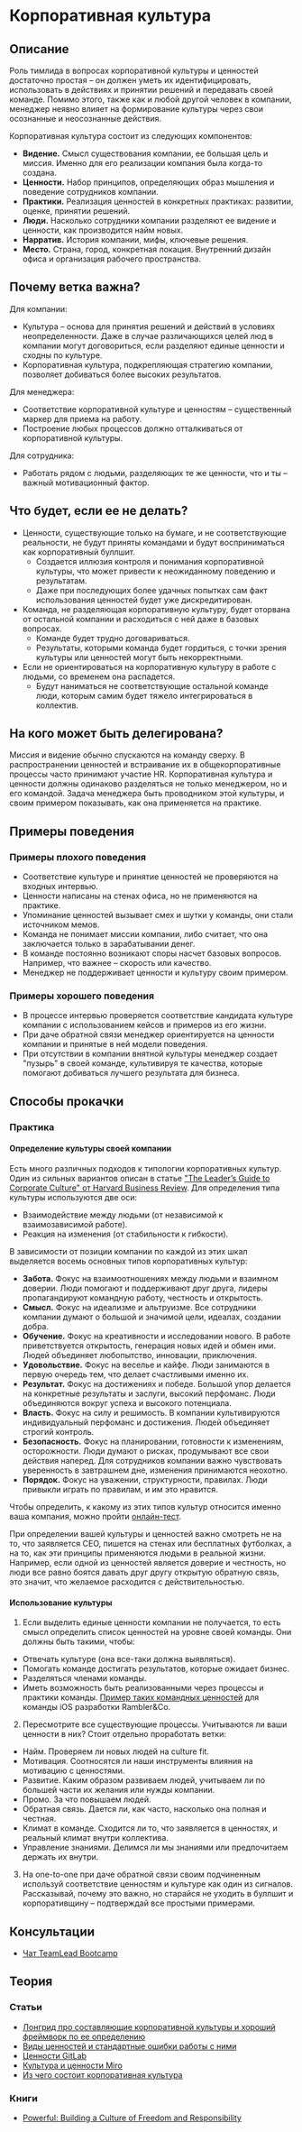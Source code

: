 # Корпоративная культура
## Описание
Роль тимлида в вопросах корпоративной культуры и ценностей достаточно простая – он должен уметь их идентифицировать, использовать в действиях и принятии решений и передавать своей команде. Помимо этого, также как и любой другой человек в компании, менеджер неявно влияет на формирование культуры через свои осознанные и неосознанные действия.

Корпоративная культура состоит из следующих компонентов:
- **Видение.** Смысл существования компании, ее большая цель и миссия. Именно для его реализации компания была когда-то создана.
- **Ценности.** Набор принципов, определяющих образ мышления и поведение сотрудников компании.
- **Практики.** Реализация ценностей в конкретных практиках: развитии, оценке, принятии решений.
- **Люди.** Насколько сотрудники компании разделяют ее видение и ценности, как производится найм новых.
- **Нарратив.** История компании, мифы, ключевые решения.
- **Место.** Страна, город, конкретная локация. Внутренний дизайн офиса и организация рабочего пространства.

## Почему ветка важна?
Для компании:
- Культура – основа для принятия решений и действий в условиях неопределенности. Даже в случае различающихся целей люд в компании могут договориться, если разделяют единые ценности и сходны по культуре.
- Корпоративная культура, подкрепляющая стратегию компании, позволяет добиваться более высоких результатов.

Для менеджера:
- Соответствие корпоративной культуре и ценностям – существенный маркер для приема на работу.
- Построение любых процессов должно отталкиваться от корпоративной культуры.

Для сотрудника:
- Работать рядом с людьми, разделяющих те же ценности, что и ты – важный мотивационный фактор.

## Что будет, если ее не делать?
- Ценности, существующие только на бумаге, и не соответствующие реальности, не будут приняты командами и будут восприниматься как корпоративный буллшит.
    - Создается иллюзия контроля и понимания корпоративной культуры, что может привести к неожиданному поведению и результатам.
    - Даже при последующих более удачных попытках сам факт использования ценностей будет уже дискредитирован.
- Команда, не разделяющая корпоративную культуру, будет оторвана от остальной компании и расходиться с ней даже в базовых вопросах.
    - Команде будет трудно договариваться.
    - Результаты, которыми команда будет гордиться, с точки зрения культуры или ценностей могут быть некорректными.
- Если не ориентироваться на корпоративную культуру в работе с людьми, со временем она распадется.
    - Будут наниматься не соответствующие остальной команде люди, которым самим будет тяжело интегрироваться в коллектив.

## На кого может быть делегирована?
Миссия и видение обычно спускаются на команду сверху. В распространении ценностей и встраивание их в общекорпоративные процессы часто принимают участие HR.
Корпоративная культура и ценности должны одинаково разделяться не только менеджером, но и его командой. Задача менеджера быть проводником этой культуры, и своим примером показывать, как она применяется на практике.

## Примеры поведения
### Примеры плохого поведения
- Соответствие культуре и принятие ценностей не проверяются на входных интервью.
- Ценности написаны на стенах офиса, но не применяются на практике.
- Упоминание ценностей вызывает смех и шутки у команды, они стали источником мемов.
- Команда не понимает миссии компании, либо считает, что она заключается только в зарабатывании денег.
- В команде постоянно возникают споры насчет базовых вопросов. Например, что важнее – скорость или качество.
- Менеджер не поддерживает ценности и культуру своим примером.

### Примеры хорошего поведения
- В процессе интервью проверяется соответствие кандидата культуре компании с использованием кейсов и примеров из его жизни.
- При даче обратной связи менеджер ориентируется на ценности компании и принятые в ней модели поведения.
- При отсутствии в компании внятной культуры менеджер создает "пузырь" в своей команде, культивируя те качества, которые помогают добиваться лучшего результата для бизнеса.

## Способы прокачки
### Практика
#### Определение культуры своей компании
Есть много различных подходов к типологии корпоративных культур. Один из сильных вариантов описан в статье ["The Leader’s Guide to Corporate Culture" от Harvard Business Review](https://hbr.org/2018/01/the-culture-factor). Для определения типа культуры используются две оси:
- Взаимодействие между людьми (от независимой к взаимозависимой работе).
- Реакция на изменения (от стабильности к гибкости).

В зависимости от позиции компании по каждой из этих шкал выделяется восемь основных типов корпоративных культур:
- **Забота.** Фокус на взаимоотношениях между людьми и взаимном доверии. Люди помогают и поддерживают друг друга, лидеры пропагандируют командную работу, честность и открытость.
- **Смысл.** Фокус на идеализме и альтруизме. Все сотрудники компании думают о большой и значимой цели, идеалах, создании добра.
- **Обучение.** Фокус на креативности и исследовании нового. В работе приветствуется открытость, генерация новых идей и обмен ими. Людей объединяет любопытство, инновации, приключения.
- **Удовольствие.** Фокус на веселье и кайфе. Люди занимаются в первую очередь тем, что делает счастливыми именно их.
- **Результат.** Фокус на достижениях и победе. Большой упор делается на конкретные результаты и заслуги, высокий перфоманс. Люди объединяются вокруг успеха и высокого потенциала.
- **Власть.** Фокус на силу и решимость. В компании культивируются индивидуальный перфоманс и достижения. Людей объединяет строгий контроль.
- **Безопасность.** Фокус на планировании, готовности к изменениям, осторожности. Люди думают о рисках, продумывают все свои действия наперед. Для сотрудников компании важно чувствовать уверенность в завтрашнем дне, изменения принимаются неохотно.
- **Порядок.** Фокус на уважении, структурности, правилах. Люди привыкли играть по правилам, и им это нравится.

Чтобы определить, к какому из этих типов культур относится именно ваша компания, можно пройти [онлайн-тест](https://hbr.org/2018/01/the-culture-factor?#whats-your-organizations-cultural-profile).

При определении вашей культуры и ценностей важно смотреть не на то, что заявляется СЕО, пишется на стенах или бесплатных футболках, а на то, как эти принципы применяются людьми в реальной жизни. Например, если одной из ценностей является доверие и честность, но люди все равно боятся давать друг другу открытую обратную связь, это значит, что желаемое расходится с действительностью.

#### Использование культуры
1. Если выделить единые ценности компании не получается, то есть смысл определить список ценностей на уровне своей команды. Они должны быть такими, чтобы:
  - Отвечать культуре (она все-таки должна выявляться).
  - Помогать команде достигать результатов, которые ожидает бизнес.
  - Разделяться членами команды.
  - Иметь возможность быть реализованными через процессы и практики команды.
[Пример таких командных ценностей](https://github.com/rambler-ios/team/blob/master/team/README.md) для команды iOS разработки Rambler&Co.
2. Пересмотрите все существующие процессы. Учитываются ли ваши ценности в них? Стоит отдельно проработать ветки:
  - Найм. Проверяем ли новых людей на culture fit.
  - Мотивация. Соотносятся ли наши инструменты влияния на мотивацию с ценностями.
  - Развитие. Каким образом развиваем людей, учитываем ли по большей части их желания или нужды компании.
  - Промо. За что повышаем людей.
  - Обратная связь. Дается ли, как часто, насколько она полная и честная.
  - Климат в команде. Сходится ли то, что заявляется в ценностях, и реальный климат внутри коллектива.
  - Управление знаниями. Делимся ли мы знаниями или предпочитаем держать их внутри.
3. На one-to-one при даче обратной связи своим подчиненным используй соответствие ценностям и культуре как один из сигналов. Рассказывай, почему это важно, но старайся не уходить в буллшит и корпоративщину – подтверждай все простыми примерами.

## Консультации
- [Чат TeamLead Bootcamp](https://t.me/teamlead_bootcamp)

## Теория
### Статьи
- [Лонгрид про составляющие корпоративной культуры и хороший фреймворк по ее определению](https://hbr.org/2018/01/the-culture-factor)
- [Виды ценностей и стандартные ошибки работы с ними](https://hbr.org/2002/07/make-your-values-mean-something)
- [Ценности GitLab](https://habr.com/ru/company/southbridge/blog/328786/)
- [Культура и ценности Miro](https://habr.com/ru/company/miro/blog/437500/)
- [Из чего состоит корпоративная культура](https://hbr.org/2013/05/six-components-of-culture)

### Книги
- [Powerful: Building a Culture of Freedom and Responsibility](https://www.amazon.com/Powerful-Building-Culture-Freedom-Responsibility/dp/1939714095)
